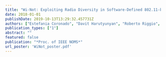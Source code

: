 ```yaml
---
title: "Wi-Not: Exploiting Radio Diversity in Software-Defined 802.11-based WLANs"
date: 2018-01-01
publishDate: 2019-10-13T13:29:32.457731Z
authors: ["Estefania Coronado", "Davit Harutyunyan", "Roberto Riggio", "Jose Villalón", "Antonio Garrido"]
publication_types: ["1"]
abstract: ""
featured: false
publication: "*Proc. of IEEE NOMS*"
url_poster: 'WiNot_poster.pdf'
---
```


